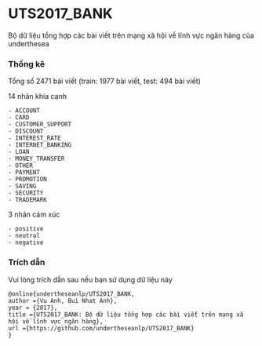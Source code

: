 # UTS2017_BANK

Bộ dữ liệu tổng hợp các bài viết trên mạng xã hội về lĩnh vực ngân hàng của underthesea

### Thống kê 

Tổng số 2471 bài viết (train: 1977 bài viết, test: 494 bài viết)

14 nhãn khía cạnh 

```
- ACCOUNT
- CARD
- CUSTOMER_SUPPORT
- DISCOUNT
- INTEREST_RATE
- INTERNET_BANKING
- LOAN
- MONEY_TRANSFER
- OTHER
- PAYMENT
- PROMOTION
- SAVING
- SECURITY
- TRADEMARK
```

3 nhãn cảm xúc

```
- positive
- neutral
- negative 
```

### Trích dẫn

Vui lòng trích dẫn sau nếu bạn sử dụng dữ liệu này

```
@online{undertheseanlp/UTS2017_BANK,
author ={Vu Anh, Bui Nhat Anh},
year = {2017},
title ={UTS2017_BANK: Bộ dữ liệu tổng hợp các bài viết trên mạng xã hội về lĩnh vực ngân hàng},
url ={https://github.com/undertheseanlp/UTS2017_BANK}
} 
```
